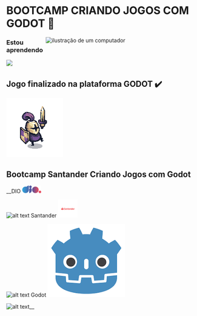 # BOOTCAMP CRIANDO JOGOS COM GODOT 📜

<img src="https://raw.githubusercontent.com/MicaelliMedeiros/micaellimedeiros/master/image/computer-illustration.png" alt="ilustração de um computador" min-width="400px" max-width="400px" width="400px" align="right">

### Estou aprendendo 


<img src="https://cdn.jsdelivr.net/gh/devicons/devicon@latest/icons/javascript/javascript-original.svg" width="50px">


## Jogo finalizado na plataforma GODOT :heavy_check_mark:

<img src="/Warrior_Purple_1.png">

## Bootcamp Santander Criando Jogos com Godot 





 __DIO <img src="/logo-full.svg" width= "50px"> 


![alt text](path/to/file)  Santander  <img src="/santander-logo.png" width= "50px">


![alt text](path/to/file)  Godot    <img src="/godot.png"> 


![alt text](path/to/file)__



          
          
          


#

